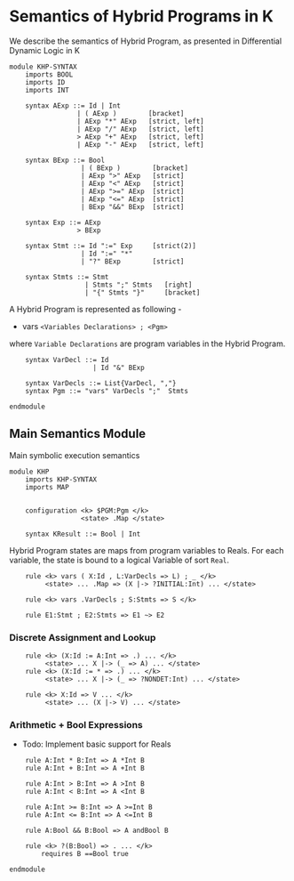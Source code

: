Semantics of Hybrid Programs in K
==================================

We describe the semantics of Hybrid Program, as presented in Differential
Dynamic Logic in K

```{.k}
module KHP-SYNTAX
    imports BOOL
    imports ID
    imports INT

    syntax AExp ::= Id | Int
                 | ( AExp )        [bracket]
                 | AExp "*" AExp   [strict, left]
                 | AExp "/" AExp   [strict, left]
                 > AExp "+" AExp   [strict, left]
                 | AExp "-" AExp   [strict, left]

    syntax BExp ::= Bool
                  | ( BExp )        [bracket]
                  | AExp ">" AExp   [strict]
                  | AExp "<" AExp   [strict]
                  | AExp ">=" AExp  [strict]
                  | AExp "<=" AExp  [strict]
                  | BExp "&&" BExp  [strict]

    syntax Exp ::= AExp
                 > BExp

    syntax Stmt ::= Id ":=" Exp     [strict(2)]
                  | Id ":=" "*"
                  | "?" BExp        [strict]

    syntax Stmts ::= Stmt
                   | Stmts ";" Stmts   [right]
                   | "{" Stmts "}"     [bracket]
```

A Hybrid Program is represented as following -
 - vars `<Variables Declarations> ; <Pgm>`

where `Variable Declarations` are program variables
in the Hybrid Program.

```{.k}
    syntax VarDecl ::= Id
                     | Id "&" BExp

    syntax VarDecls ::= List{VarDecl, ","}
    syntax Pgm ::= "vars" VarDecls ";"  Stmts

endmodule
```

Main Semantics Module
---------------------

Main symbolic execution semantics

```{.k}
module KHP
    imports KHP-SYNTAX
    imports MAP


    configuration <k> $PGM:Pgm </k>
                  <state> .Map </state>

    syntax KResult ::= Bool | Int
```

Hybrid Program states are maps from program variables to Reals.
For each variable, the state is bound to a logical Variable of sort `Real`.

```{.k}
    rule <k> vars ( X:Id , L:VarDecls => L) ; _ </k>
         <state> ... .Map => (X |-> ?INITIAL:Int) ... </state>

    rule <k> vars .VarDecls ; S:Stmts => S </k>

    rule E1:Stmt ; E2:Stmts => E1 ~> E2
```

### Discrete Assignment and Lookup

```{.k}
    rule <k> (X:Id := A:Int => .) ... </k>
         <state> ... X |-> (_ => A) ... </state>
    rule <k> (X:Id := * => .) ... </k>
         <state> ... X |-> (_ => ?NONDET:Int) ... </state>

    rule <k> X:Id => V ... </k>
         <state> ... (X |-> V) ... </state>
```

### Arithmetic + Bool Expressions

 - Todo: Implement basic support for Reals

```{.k}
    rule A:Int * B:Int => A *Int B
    rule A:Int + B:Int => A +Int B

    rule A:Int > B:Int => A >Int B
    rule A:Int < B:Int => A <Int B

    rule A:Int >= B:Int => A >=Int B
    rule A:Int <= B:Int => A <=Int B

    rule A:Bool && B:Bool => A andBool B

    rule <k> ?(B:Bool) => . ... </k>
        requires B ==Bool true

endmodule
```
